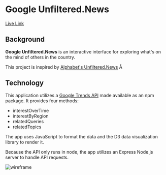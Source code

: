 # Google Unfiltered.News

[Live Link](http://google-unfiltered-search.herokuapp.com/)

## Background

__Google Unfiltered.News__ is an interactive interface for exploring what's on the mind of others in the country.

This project is inspired by [Alphabet's Unfiltered.News](https://unfiltered.news)
Â
## Technology

This application utilizes a [Google Trends API](https://www.npmjs.com/package/google-trends-api) made available as an npm package. It provides four methods:

* interestOverTime
* interestByRegion
* relatedQueries
* relatedTopics

The app uses JavaScript to format the data and the D3 data visualization library to render it.

Because the API only runs in node, the app utilizes an Express Node.js server to handle API requests.

![wireframe](docs/unfiltered_search_gif.gif)
